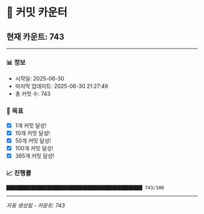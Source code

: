 # 🔢 커밋 카운터

## 현재 카운트: 743

---

### 📊 정보
- 시작일: 2025-06-30
- 마지막 업데이트: 2025-06-30 21:27:49
- 총 커밋 수: 743

### 🎯 목표
- [x] 1개 커밋 달성!
- [x] 10개 커밋 달성!
- [x] 50개 커밋 달성!
- [x] 100개 커밋 달성!
- [x] 365개 커밋 달성!

### 📈 진행률
```
██████████████████████████████████████████████████ 743/100
```

---
*자동 생성됨 - 카운트: 743*
